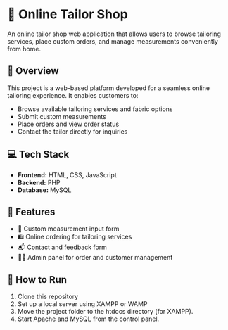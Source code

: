 # 👗 Online Tailor Shop

An online tailor shop web application that allows users to browse tailoring services, place custom orders, and manage measurements conveniently from home.

## 🧵 Overview

This project is a web-based platform developed for a seamless online tailoring experience. It enables customers to:

- Browse available tailoring services and fabric options
- Submit custom measurements
- Place orders and view order status
- Contact the tailor directly for inquiries

## 💻 Tech Stack

- **Frontend:** HTML, CSS, JavaScript
- **Backend:** PHP
- **Database:** MySQL

## 🌟 Features

- 📄 Custom measurement input form
- 🛍️ Online ordering for tailoring services
- 📬 Contact and feedback form
- 🧑‍💼 Admin panel for order and customer management 

## 🚀 How to Run

1. Clone this repository
2. Set up a local server using XAMPP or WAMP
3. Move the project folder to the htdocs directory (for XAMPP).
4. Start Apache and MySQL from the control panel.
   







